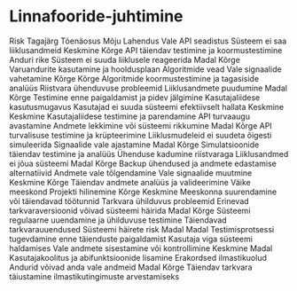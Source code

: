 # Linnafooride-juhtimine


Risk	Tagajärg	Tõenäosus	Mõju	Lahendus
Vale API seadistus	Süsteem ei saa liiklusandmeid	Keskmine	Kõrge	API täiendav testimine ja koormustestimine
Anduri rike	Süsteem ei suuda liiklusele reageerida	Madal	Kõrge	Varuandurite kasutamine ja hooldusplaan
Algoritmide vead	Vale signaalide vahetamine	Kõrge	Kõrge	Algoritmide koormustestimine ja tagasiside analüüs
Riistvara ühenduvuse probleemid	Liiklusandmete puudumine	Madal	Kõrge	Testimine enne paigaldamist ja pidev jälgimine
Kasutajaliidese kasutusmugavus	Kasutajad ei suuda süsteemi efektiivselt hallata	Keskmine	Keskmine	Kasutajaliidese testimine ja parendamine
API turvaaugu avastamine	Andmete lekkimine või süsteemi rikkumine	Madal	Kõrge	API turvalisuse testimine ja krüpteerimine
Liiklusmudeleid ei suudeta õigesti simuleerida	Signaalide vale ajastamine	Madal	Kõrge	Simulatsioonide täiendav testimine ja analüüs
Ühenduse kadumine riistvaraga	Liiklusandmed ei jõua süsteemi	Madal	Kõrge	Backup ühendused ja andmete edastamise alternatiivid
Andmete vale tõlgendamine	Vale signaalide muutmine	Keskmine	Kõrge	Täiendav andmete analüüs ja valideerimine
Väike meeskond	Projekti hilinemine	Kõrge	Keskmine	Meeskonna suurendamine või täiendavad töötunnid
Tarkvara ühilduvus probleemid	Erinevad tarkvaraversioonid võivad süsteemi häirida	Madal	Kõrge	Süsteemi regulaarne uuendamine ja ühilduvuse testimine
Täiendavad tarkvarauuendused	Süsteemi häirete risk	Madal	Madal	Testimisprotsessi tugevdamine enne täienduste paigaldamist
Kasutaja viga süsteemi haldamises	Vale andmete sisestamine või kontrollimine	Keskmine	Madal	Kasutajakoolitus ja abifunktsioonide lisamine
Erakordsed ilmastikuolud	Andurid võivad anda vale andmeid	Madal	Kõrge	Täiendav tarkvara täiustamine ilmastikutingimuste arvestamiseks
